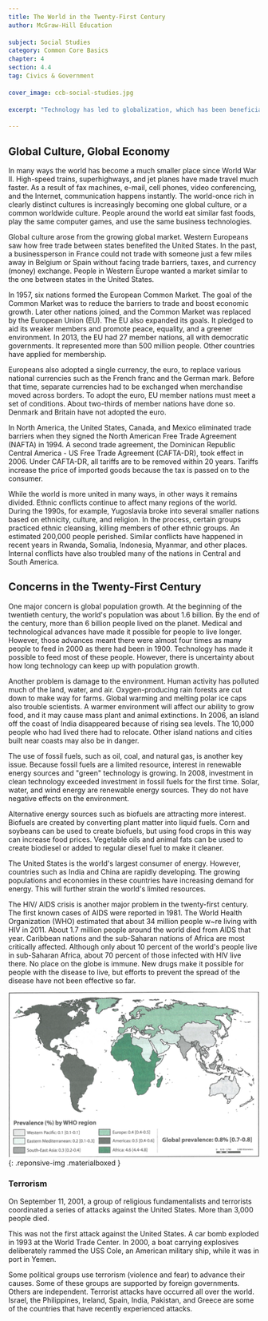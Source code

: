 ```yaml
---
title: The World in the Twenty-First Century
author: McGraw-Hill Education

subject: Social Studies
category: Common Core Basics
chapter: 4
section: 4.4
tag: Civics & Government

cover_image: ccb-social-studies.jpg

excerpt: "Technology has led to globalization, which has been beneficial in many ways to the world's economies. However, the world is challenged by increased population, the overuse of non renewable energy resources, and terrorism."

---
```

## Global Culture, Global Economy

In many ways the world has become a much smaller place since World War II. High-speed trains, superhighways, and jet planes have made travel much faster. As a result of fax machines, e-mail, cell phones, video conferencing, and the Internet, communication happens instantly. The world-once rich in clearly distinct cultures is increasingly becoming one global culture, or a common worldwide culture. People around the world eat similar fast foods, play the same computer games, and use the same business technologies.

Global culture arose from the growing global market. Western Europeans saw how free trade between states benefited the United States. In the past, a businessperson in France could not trade with someone just a few miles away in Belgium or Spain without facing trade barriers, taxes, and currency (money) exchange. People in Western Europe wanted a market similar to the one between states in the United States.

In 1957, six nations formed the European Common Market. The goal of the Common Market was to reduce the barriers to trade and boost economic growth. Later other nations joined, and the Common Market was replaced by the European Union (EU). The EU also expanded its goals. It pledged to aid its weaker members and promote peace, equality, and a greener environment. In 2013, the EU had 27 member nations, all with democratic governments. It represented more than 500 million people. Other countries have applied for membership.

Europeans also adopted a single currency, the euro, to replace various national currencies such as the French franc and the German mark. Before that time, separate currencies had to be exchanged when merchandise moved across borders. To adopt the euro, EU member nations must meet a set of conditions. About two-thirds of member nations have done so. Denmark and Britain have not adopted the euro.

In North America, the United States, Canada, and Mexico eliminated trade barriers when they signed the North American Free Trade Agreement (NAFTA) in 1994. A second trade agreement, the Dominican Republic Central America - US Free Trade Agreement (CAFTA-DR), took effect in 2006. Under CAFTA-DR, all tariffs are to be removed within 20 years. Tariffs increase the price of imported goods because the tax is passed on to the consumer.

While the world is more united in many ways, in other ways it remains divided. Ethnic conflicts continue to affect many regions of the world. During the 1990s, for example, Yugoslavia broke into several smaller nations based on ethnicity, culture, and religion. In the process, certain groups practiced ethnic cleansing, killing members of other ethnic groups. An estimated 200,000 people perished. Similar conflicts have happened in recent years in Rwanda, Somalia, Indonesia, Myanmar, and other places. Internal conflicts have also troubled many of the nations in Central and South America.

## Concerns in the Twenty-First Century

One major concern is global population growth. At the beginning of the twentieth century, the world's population was about 1.6 billion. By the end of the century, more than 6 billion people lived on the planet. Medical and technological advances have made it possible for people to live longer. However, those advances meant there were almost four times as many people to feed in 2000 as there had been in 1900. Technology has made it possible to feed most of these people. However, there is uncertainty about how long technology can keep up with population growth.

Another problem is damage to the environment. Human activity has polluted much of the land, water, and air. Oxygen-producing rain forests are cut down to make way for farms. Global warming and melting polar ice caps also trouble scientists. A warmer environment will affect our ability to grow food, and it may cause mass plant and animal extinctions. In 2006, an island off the coast of India disappeared because of rising sea levels. The 10,000 people who had lived there had to relocate. Other island nations and cities built near coasts may also be in danger.

The use of fossil fuels, such as oil, coal, and natural gas, is another key issue. Because fossil fuels are a limited resource, interest in renewable energy sources and "green" technology is growing. In 2008, investment in clean technology exceeded investment in fossil fuels for the first time. Solar, water, and wind energy are renewable energy sources. They do not have negative effects on the environment.

Alternative energy sources such as biofuels are attracting more interest. Biofuels are created by converting plant matter into liquid fuels. Corn and soybeans can be used to create biofuels, but using food crops in this way can increase food prices. Vegetable oils and animal fats can be used to create biodiesel or added to regular diesel fuel to make it cleaner.

The United States is the world's largest consumer of energy. However, countries such as India and China are rapidly developing. The growing populations and economies in these countries have increasing demand for energy. This will further strain the world's limited resources.

The HIV/ AIDS crisis is another major problem in the twenty-first century. The first known cases of AIDS were reported in 1981. The World Health Organization (WHO) estimated that about 34 million people w~re living with HIV in 2011. About 1.7 million people around the world died from AIDS that year. Caribbean nations and the sub-Saharan nations of Africa are most critically affected. Although only about 10 percent of the world's people live in sub-Saharan Africa, about 70 percent of those infected with HIV live there. No place on the globe is immune. New drugs make it possible for people with the disease to live, but efforts to prevent the spread of the disease have not been effective so far.

![Adults Living with HIV, 2011](img/hiv-2011.png){: .reponsive-img .materialboxed }

### Terrorism

On September 11, 2001, a group of religious fundamentalists and terrorists coordinated a series of attacks against the United States. More than 3,000 people died.

This was not the first attack against the United States. A car bomb exploded in 1993 at the World Trade Center. In 2000, a boat carrying explosives deliberately rammed the USS Cole, an American military ship, while it was in port in Yemen.

Some political groups use terrorism (violence and fear) to advance their causes. Some of these groups are supported by foreign governments. Others are independent. Terrorist attacks have occurred all over the world. Israel, the Philippines, Ireland, Spain, India, Pakistan, and Greece are some of the countries that have recently experienced attacks.
